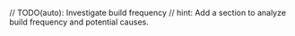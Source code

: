 // TODO(auto): Investigate build frequency
// hint: Add a section to analyze build frequency and potential causes.
